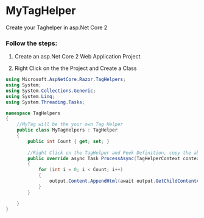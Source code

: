 # MyTagHelper
Create your Taghelper in asp.Net Core 2

### Follow the steps:

1.  Create an asp.Net Core 2 Web Application Project

2.  Right Click on the the Project and Create a Class

```csharp
using Microsoft.AspNetCore.Razor.TagHelpers;
using System;
using System.Collections.Generic;
using System.Linq;
using System.Threading.Tasks;

namespace TagHelpers
{
    //MyTag will be the your own Tag Helper
    public class MyTagHelpers : TagHelper
    {
        public int Count { get; set; }
        
        //Right Click on the TagHelper and Peek Definition, copy the abstract class and override 
        public override async Task ProcessAsync(TagHelperContext context, TagHelperOutput output)
        {
            for (int i = 0; i < Count; i++)
            {
                output.Content.AppendHtml(await output.GetChildContentAsync(useCachedResult:false));
            }
        }

    }
}
```
